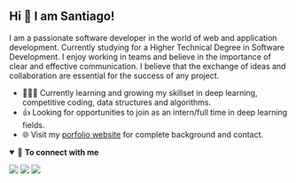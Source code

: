 ## Hi 👋 I am Santiago! 

I am a passionate software developer in the world of web and application development.
Currently studying for a Higher Technical Degree in Software Development.
I enjoy working in teams and believe in the importance of clear and effective communication. I believe that the exchange of ideas and collaboration are essential for the success of any project.

- 👨🏽‍💻 Currently learning and growing my skillset in deep learning, competitive coding, data structures and algorithms.
- 👍 Looking for opportunities to join as an intern/full time in deep learning fields.
- 🌐 Visit my [porfolio website](https://porfolio-murex-eight.vercel.app/) for complete background and contact.

<details open>
<summary>🤝 <b>To connect with me</b></summary>

<p align = "center">
 
[<img src ="https://img.shields.io/badge/portfolio-%23.svg?&style=for-the-badge&logo=&logoColor=white%22">](https://pr2tik1.github.io/)
[<img src="https://img.shields.io/badge/linkedin-%230077B5.svg?&style=for-the-badge&logo=linkedin&logoColor=white" />](https://www.linkedin.com/in/pratik-kumar04/)
[<img src = "https://img.shields.io/badge/instagram-%23E4405F.svg?&style=for-the-badge&logo=instagram&logoColor=white">](https://www.instagram.com/pratikkumar04/)

</p>

</details>
